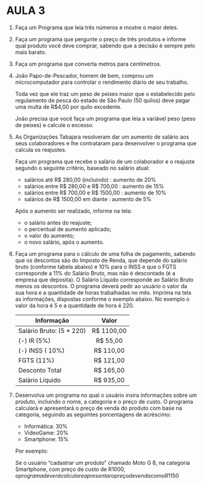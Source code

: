 # AULA 3

1. Faça um Programa que leia três números e mostre o maior deles.

2. Faça um programa que pergunte o preço de três produtos e informe qual produto você deve comprar, sabendo que a decisão é sempre pelo mais barato.

3. Faça um programa que converta metros para centímetros.

4. João Papo-de-Pescador, homem de bem, comprou um microcomputador para controlar o rendimento diário de seu trabalho.

    Toda vez que ele traz um peso de peixes maior que o estabelecido pelo regulamento de pesca do estado de São Paulo (50 quilos) deve pagar uma multa de R$4,00 por quilo excedente.

    João precisa que você faça um programa que leia a variável peso (peso de peixes) e calcule o excesso.

5. As Organizações Tabajara resolveram dar um aumento de salário aos seus colaboradores e lhe contrataram para desenvolver o programa que calcula os reajustes.

    Faça um programa que recebe o salário de um colaborador e o reajuste segundo o seguinte critério, baseado no salário atual:

    - salários até R$ 280,00 (incluindo) : aumento de 20%
    - salários entre R$ 280,00 e R$ 700,00 : aumento de 15% 
    - salários entre R$ 700,00 e R$ 1500,00 : aumento de 10%
    - salários de R$ 1500,00 em diante : aumento de 5% 

    Após o aumento ser realizado, informe na tela:

    - o salário antes do reajuste;
    - o percentual de aumento aplicado;
    - o valor do aumento;
    - o novo salário, após o aumento.

6. Faça um programa para o cálculo de uma folha de pagamento, sabendo que os descontos são do Imposto de Renda, que depende do salário bruto (conforme tabela abaixo) e 10% para o INSS e que o FGTS corresponde a 11% do Salário Bruto, mas não é descontado (é a empresa que deposita).
O Salário Líquido corresponde ao Salário Bruto menos os descontos. 
O programa deverá pedir ao usuário o valor da sua hora e a quantidade de horas trabalhadas no mês.
Imprima na tela as informações, dispostas conforme o exemplo abaixo. No exemplo o valor da hora é 5 e a quantidade de hora é 220.

    | Informação               | Valor      |
    | ------------------------ | :---------:|
    | Salário Bruto: (5 * 220) | R$ 1100,00 |
    | (-) IR (5%)              | R$   55,00 |
    | (-) INSS ( 10%)          | R$  110,00 |
    | FGTS (11%)               | R$  121,00 |
    | Desconto Total		   | R$  165,00 |
    | Salário Líquido          | R$  935,00 |

7. Desenvolva um programa no qual o usuário insira informações sobre um produto, incluindo o nome, a categoria e o preço de custo. O programa calculará e apresentará o preço de venda do produto com base na categoria, seguindo as seguintes porcentagens de acréscimo:

      - Informática: 30%
      - VideoGame: 20%
      - Smartphone: 15%

    Por exemplo:

    Se o usuário “cadastrar um produto” chamado Moto G 8, na categoria Smartphone, com preço de custo de R$1000, o programa deverá calcular e apresentar o preço de venda como R$1150
